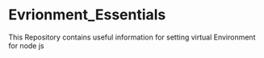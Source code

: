# Evrionment_Essentials
This Repository contains useful information for setting virtual Environment for node js
